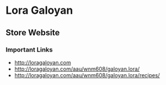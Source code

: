 # Lora Galoyan

## Store Website

### Important Links

 - http://loragaloyan.com
 - http://loragaloyan.com/aau/wnm608/galoyan.lora/
 - http://loragaloyan.com/aau/wnm608/galoyan.lora/recipes/
